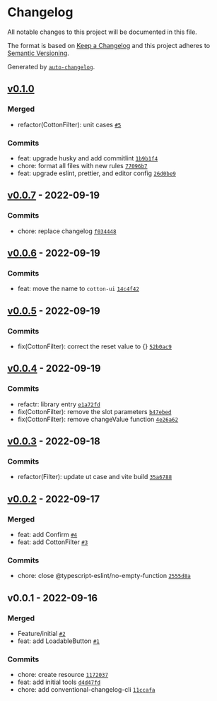 # Changelog

All notable changes to this project will be documented in this file.

The format is based on [Keep a Changelog](https://keepachangelog.com/en/1.0.0/)
and this project adheres to [Semantic Versioning](https://semver.org/spec/v2.0.0.html).

Generated by [`auto-changelog`](https://github.com/CookPete/auto-changelog).

## [v0.1.0](http://10.106.1.10/fanjg/cotton/compare/v0.0.7...v0.1.0)

### Merged

- refactor(CottonFilter): unit cases [`#5`](http://10.106.1.10/fanjg/cotton/pull/5)

### Commits

- feat: upgrade husky and add commitlint [`1b9b1f4`](http://10.106.1.10/fanjg/cotton/commit/1b9b1f46eb5ecae8675b09dc8dfad4e45b5c1ce6)
- chore: format all files with new rules [`77096b7`](http://10.106.1.10/fanjg/cotton/commit/77096b7e93f0a5228127dc677cb0ef16cd4080a1)
- feat: upgrade eslint, prettier, and editor config [`26d0be9`](http://10.106.1.10/fanjg/cotton/commit/26d0be962207594ff8bf039098f4977115840a60)

## [v0.0.7](http://10.106.1.10/fanjg/cotton/compare/v0.0.6...v0.0.7) - 2022-09-19

### Commits

- chore: replace changelog [`f034448`](http://10.106.1.10/fanjg/cotton/commit/f0344482d07d8fed6b15fb4276059600a97b62db)

## [v0.0.6](http://10.106.1.10/fanjg/cotton/compare/v0.0.5...v0.0.6) - 2022-09-19

### Commits

- feat: move the name to `cotton-ui` [`14c4f42`](http://10.106.1.10/fanjg/cotton/commit/14c4f420e210e806a7d6d3b08ca39fa2162456a2)

## [v0.0.5](http://10.106.1.10/fanjg/cotton/compare/v0.0.4...v0.0.5) - 2022-09-19

### Commits

- fix(CottonFilter): correct the reset value to {} [`52b0ac9`](http://10.106.1.10/fanjg/cotton/commit/52b0ac99326d0953e29da09136765c2e41a3f59e)

## [v0.0.4](http://10.106.1.10/fanjg/cotton/compare/v0.0.3...v0.0.4) - 2022-09-19

### Commits

- refactr: library entry [`e1a72fd`](http://10.106.1.10/fanjg/cotton/commit/e1a72fd2c64cfd32a8bfdac3aa14c61c9a3a0c33)
- fix(CottonFilter): remove the slot parameters [`b47ebed`](http://10.106.1.10/fanjg/cotton/commit/b47ebed292219572184a055b5042b57f0ace97fc)
- fix(CottonFilter): remove changeValue function [`4e26a62`](http://10.106.1.10/fanjg/cotton/commit/4e26a6245f095fd4f839a272647e9da1958f2577)

## [v0.0.3](http://10.106.1.10/fanjg/cotton/compare/v0.0.2...v0.0.3) - 2022-09-18

### Commits

- refactor(Filter): update ut case and vite build [`35a6788`](http://10.106.1.10/fanjg/cotton/commit/35a6788425e3bc0e77c9ba77e0b275c1a8f3323a)

## [v0.0.2](http://10.106.1.10/fanjg/cotton/compare/v0.0.1...v0.0.2) - 2022-09-17

### Merged

- feat: add Confirm [`#4`](http://10.106.1.10/fanjg/cotton/pull/4)
- feat: add CottonFilter [`#3`](http://10.106.1.10/fanjg/cotton/pull/3)

### Commits

- chore: close @typescript-eslint/no-empty-function [`2555d8a`](http://10.106.1.10/fanjg/cotton/commit/2555d8a44642e9683b8e3c0aedc3c19a7271a5a3)

## v0.0.1 - 2022-09-16

### Merged

- Feature/initial [`#2`](http://10.106.1.10/fanjg/cotton/pull/2)
- feat: add LoadableButton [`#1`](http://10.106.1.10/fanjg/cotton/pull/1)

### Commits

- chore: create resource [`1172037`](http://10.106.1.10/fanjg/cotton/commit/11720375aeabade4eb87e8e0b1d48d97567fcc57)
- feat: add initial tools [`d4d47fd`](http://10.106.1.10/fanjg/cotton/commit/d4d47fdb05733e4a6130701d803e4343d76d388a)
- chore: add conventional-changelog-cli [`11ccafa`](http://10.106.1.10/fanjg/cotton/commit/11ccafa9311f724e9191e83fa7c3ac1b96561cee)
